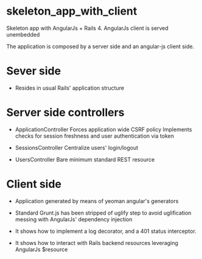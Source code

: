 skeleton_app_with_client
========================

Skeleton app with AngularJs + Rails 4. AngularJs client is served unembedded

The application is composed by a server side and an angular-js client side.

Sever side
==========
 - Resides in usual Rails' application structure

Server side controllers
=======================

 - ApplicationController
  Forces application wide CSRF policy
  Implements checks for session freshness and user authentication
  via token

 - SessionsController
  Centralize users' login/logout

 - UsersController
  Bare minimum standard REST resource

 
Client side
===========
 - Application generated by means of yeoman angular's generators
 - Standard Grunt.js has been stripped of uglify step to avoid
   uglification messing with AngularJs' dependency injection

 - It shows how to implement a log decorator, and a 401 status
   interceptor.

 - It shows how to interact with Rails backend resources leveraging
   AngularJs $resource


